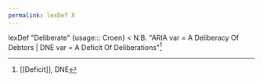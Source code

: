 ```yaml
---
permalink: lexDef X
---
```

lexDef "Deliberate" {usage::: Croen} < N.B. "ARIA var = A Deliberacy Of Debtors | DNE var = A Deficit Of Deliberations"[^DeliberateCroen]

[^DeliberateCroen]: [[Deficit]], DNE
